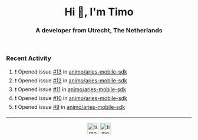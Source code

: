 <h1 align="center">Hi 👋, I'm Timo</h1>
<h3 align="center">A developer from Utrecht, The Netherlands</h3>
<br/>
<!-- https://github.com/rahuldkjain/github-profile-readme-generator --!>

<!--  <p align="left"><img src="https://github-readme-stats.vercel.app/api?username=timoglastra&show_icons=true&count_private=true&" alt="timoglastra" /></p> --!>

<!--
Github language stats
<p align="left"><img src="https://github-readme-stats.vercel.app/api/top-langs/?username=timoglastra&layout=compact" alt="timoglastra" /><p>
-->

<!-- Codestats language stats -->
<!-- <p align="left"><img src="https://codestats-readme.vercel.app/api/top-langs/?username=timoglastra&layout=compact&language_count=12" alt="timoglastra" /><p>    --!>
  
<h3>Recent Activity</h3>

<!--START_SECTION:activity-->
1. ❗️ Opened issue [#13](https://github.com/animo/aries-mobile-sdk/issues/13) in [animo/aries-mobile-sdk](https://github.com/animo/aries-mobile-sdk)
2. ❗️ Opened issue [#12](https://github.com/animo/aries-mobile-sdk/issues/12) in [animo/aries-mobile-sdk](https://github.com/animo/aries-mobile-sdk)
3. ❗️ Opened issue [#11](https://github.com/animo/aries-mobile-sdk/issues/11) in [animo/aries-mobile-sdk](https://github.com/animo/aries-mobile-sdk)
4. ❗️ Opened issue [#10](https://github.com/animo/aries-mobile-sdk/issues/10) in [animo/aries-mobile-sdk](https://github.com/animo/aries-mobile-sdk)
5. ❗️ Opened issue [#9](https://github.com/animo/aries-mobile-sdk/issues/9) in [animo/aries-mobile-sdk](https://github.com/animo/aries-mobile-sdk)
<!--END_SECTION:activity-->

---

<p align="center">
<a href="https://twitter.com/timoglastra" target="blank"><img align="center" src="https://cdn.jsdelivr.net/npm/simple-icons@3.0.1/icons/twitter.svg" alt="timoglastra" height="30" width="30" /></a>
<a href="https://linkedin.com/in/timoglastra" target="blank"><img align="center" src="https://cdn.jsdelivr.net/npm/simple-icons@3.0.1/icons/linkedin.svg" alt="timoglastra" height="30" width="30" /></a>
</p>



